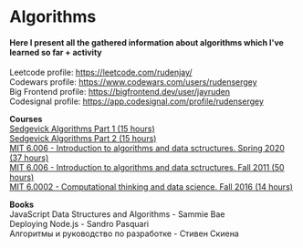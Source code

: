 # Algorithms #
#### Here I present all the gathered information about algorithms which I've learned so far + activity ####
  
Leetcode profile: https://leetcode.com/rudenjay/ <br>
Codewars profile: https://www.codewars.com/users/rudensergey <br>
Big Frontend profile: https://bigfrontend.dev/user/jayruden <br>
Codesignal profile: https://app.codesignal.com/profile/rudensergey <br>

<b>Courses</b><br>
[Sedgevick Algorithms Part 1 (15 hours)](https://www.coursera.org/learn/algorithms-part1/home/welcome)<br>
[Sedgevick Algorithms Part 2 (15 hours)](https://www.coursera.org/learn/algorithms-part2/home/welcome)<br>
[MIT 6.006 - Introduction to algorithms and data sctructures. Spring 2020 (37 hours)](https://www.youtube.com/watch?v=ZA-tUyM_y7s&list=PLUl4u3cNGP63EdVPNLG3ToM6LaEUuStEY)<br>
[MIT 6.006 - Introduction to algorithms and data sctructures. Fall 2011 (50 hours)](https://www.youtube.com/watch?v=HtSuA80QTyo&list=PLUl4u3cNGP61Oq3tWYp6V_F-5jb5L2iHb)<br>
[MIT 6.0002 - Computational thinking and data science. Fall 2016 (14 hours)](https://www.youtube.com/playlist?list=PLUl4u3cNGP619EG1wp0kT-7rDE_Az5TNd)<br>



<b>Books</b><br>
JavaScript Data Structures and Algorithms - Sammie Bae <br>
Deploying Node.js - Sandro Pasquari <br>
Алгоритмы и руководство по разработке - Стивен Скиена <br>
